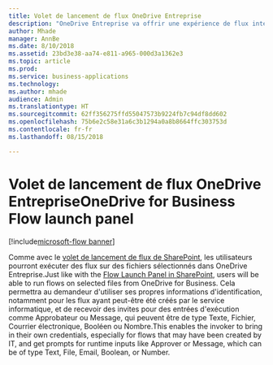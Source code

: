 ```yaml
---
title: Volet de lancement de flux OneDrive Entreprise
description: "OneDrive Entreprise va offrir une expérience de flux intégrée pour exécuter les flux"
author: Mhade
manager: AnnBe
ms.date: 8/10/2018
ms.assetid: 23bd3e38-aa74-e811-a965-000d3a1362e3
ms.topic: article
ms.prod: 
ms.service: business-applications
ms.technology: 
ms.author: mhade
audience: Admin
ms.translationtype: HT
ms.sourcegitcommit: 62ff356275ffd55047573b9224fb7c94df8dd602
ms.openlocfilehash: 75b6e2c58e31a6c3b1294a0a8b8664ffc303753d
ms.contentlocale: fr-fr
ms.lasthandoff: 08/15/2018

---
```

# <a name="onedrive-for-business-flow-launch-panel"></a><span data-ttu-id="794db-103">Volet de lancement de flux OneDrive Entreprise</span><span class="sxs-lookup"><span data-stu-id="794db-103">OneDrive for Business Flow launch panel</span></span>

[!include[microsoft-flow banner](../includes/microsoft-flow.md)]




<span data-ttu-id="794db-104">Comme avec le [volet de lancement de flux de SharePoint](https://flow.microsoft.com/en-us/blog/introducing-flow-launch-panel-in-sharepoint-lists-and-libraries/), les utilisateurs pourront exécuter des flux sur des fichiers sélectionnés dans OneDrive Entreprise.</span><span class="sxs-lookup"><span data-stu-id="794db-104">Just like with the [Flow Launch Panel in SharePoint](https://flow.microsoft.com/en-us/blog/introducing-flow-launch-panel-in-sharepoint-lists-and-libraries/), users will be able to run flows on selected files from OneDrive for Business.</span></span> <span data-ttu-id="794db-105">Cela permettra au demandeur d'utiliser ses propres informations d'identification, notamment pour les flux ayant peut-être été créés par le service informatique, et de recevoir des invites pour des entrées d'exécution comme Approbateur ou Message, qui peuvent être de type Texte, Fichier, Courrier électronique, Booléen ou Nombre.</span><span class="sxs-lookup"><span data-stu-id="794db-105">This enables the invoker to bring in their own credentials, especially for flows that may have been created by IT, and get prompts for runtime inputs like Approver or Message, which can be of type Text, File, Email, Boolean, or Number.</span></span> 

